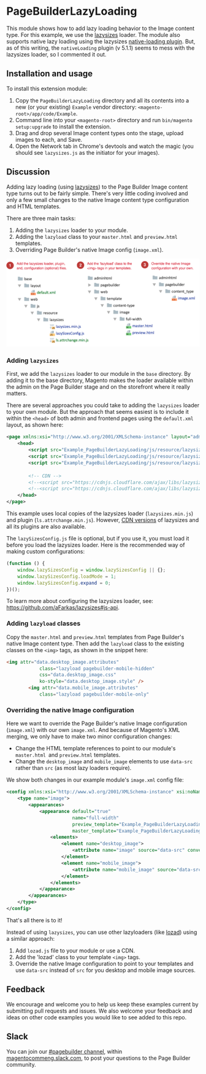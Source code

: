 # PageBuilderLazyLoading

This module shows how to add lazy loading behavior to the Image content type. For this example, we use the [lazysizes](https://github.com/aFarkas/lazysizes) loader. The module also supports native lazy loading using the lazysizes [native-loading plugin](https://github.com/aFarkas/lazysizes/tree/gh-pages/plugins/native-loading). But, as of this writing, the `nativeLoading` plugin (v 5.1.1) seems to mess with the lazysizes loader, so I commented it out.

## Installation and usage

To install this extension module:

1. Copy the `PageBuilderLazyLoading` directory and all its contents into a new (or your existing) `Example` vendor directory: `<magento-root>/app/code/Example`.
2. Command line into your `<magento-root>` directory and run `bin/magento setup:upgrade` to install the extension.
3. Drag and drop several Image content types onto the stage, upload images to each, and Save.
4. Open the Network tab in Chrome's devtools and watch the magic (you should see `lazysizes.js` as the initiator for your images). 

## Discussion

Adding lazy loading (using [lazysizes](https://github.com/aFarkas/lazysizes)) to the Page Builder Image content type turns out to be fairly simple. There's very little coding involved and only a few small changes to the native Image content type configuration and HTML templates. 

There are three main tasks:

1. Adding the `lazysizes` loader to your module.
2. Adding the `lazyload` class to your `master.html` and `preview.html` templates.
3. Overriding Page Builder's native Image config (`image.xml`).

![Add Lazy Loading](adding-lazy-loading.svg "Steps for adding lazy loading functionality")



### Adding `lazysizes`

First, we add the `lazysizes` loader to our module in the `base` directory. By adding it to the base directory, Magento makes the loader available within the admin on the Page Builder stage and on the storefront where it really matters.

There are several approaches you could take to adding the `lazysizes` loader to your own module. But the approach that seems easiest is to include it within the `<head>` of both admin and frontend pages using the `default.xml` layout, as shown here:

```xml
<page xmlns:xsi="http://www.w3.org/2001/XMLSchema-instance" layout="admin-1column" xsi:noNamespaceSchemaLocation="urn:magento:framework:View/Layout/etc/page_configuration.xsd">
    <head>
        <script src="Example_PageBuilderLazyLoading/js/resource/lazysizes/lazySizesConfig.js"></script>
        <script src="Example_PageBuilderLazyLoading/js/resource/lazysizes/lazysizes.min.js"></script>
        <script src="Example_PageBuilderLazyLoading/js/resource/lazysizes/ls.attrchange.min.js"></script>

        <!-- CDN --> 
        <!--<script src="https://cdnjs.cloudflare.com/ajax/libs/lazysizes/5.1.1/lazysizes.min.js" src_type="url"></script>-->
        <!--<script src="https://cdnjs.cloudflare.com/ajax/libs/lazysizes/5.1.1/plugins/attrchange/ls.attrchange.min.js" src_type="url"></script>-->
    </head>
</page>
```

This example uses local copies of the lazysizes loader (`lazysizes.min.js`) and plugin (`ls.attrchange.min.js`). However, [CDN versions](https://cdnjs.com/libraries/lazysizes) of lazysizes and all its plugins are also available.

The `lazySizesConfig.js` file is optional, but if you use it, you must load it before you load the lazysizes loader. Here is the recommended way of making custom configurations:

```js
(function () {
    window.lazySizesConfig = window.lazySizesConfig || {};
    window.lazySizesConfig.loadMode = 1;
    window.lazySizesConfig.expand = 0;
})();
```

To learn more about configuring the lazysizes loader, see: https://github.com/aFarkas/lazysizes#js-api. 


### Adding `lazyload` classes

Copy the `master.html` and `preview.html` templates from Page Builder's native Image content type. Then  add the `lazyload` class to the existing classes on the `<img>` tags, as shown in the snippet here:

```html
<img attr="data.desktop_image.attributes"
            class="lazyload pagebuilder-mobile-hidden"
            css="data.desktop_image.css"
            ko-style="data.desktop_image.style" />
        <img attr="data.mobile_image.attributes"
            class="lazyload pagebuilder-mobile-only"
```

### Overriding the native Image configuration

Here we want to override the Page Builder's native Image configuration (`image.xml`) with our own `image.xml`. And because of Magento's XML merging, we only have to make two minor configuration changes: 

* Change the HTML template references to point to our module's `master.html `and `preview.html` templates. 
* Change the `desktop_image` and `mobile_image` elements to use `data-src` rather than `src` (as most lazy loaders require).

We show both changes in our example module's `image.xml` config file:

```xml
<config xmlns:xsi="http://www.w3.org/2001/XMLSchema-instance" xsi:noNamespaceSchemaLocation="urn:magento:module:Magento_PageBuilder:etc/content_type.xsd">
    <type name="image">
        <appearances>
            <appearance default="true"
                        name="full-width"
                        preview_template="Example_PageBuilderLazyLoading/content-type/image/full-width/preview"
                        master_template="Example_PageBuilderLazyLoading/content-type/image/full-width/master">
                <elements>
                    <element name="desktop_image">
                        <attribute name="image" source="data-src" converter="Magento_PageBuilder/js/converter/attribute/src" preview_converter="Magento_PageBuilder/js/converter/attribute/preview/src"/>
                    </element>
                    <element name="mobile_image">
                        <attribute name="mobile_image" source="data-src" converter="Magento_PageBuilder/js/converter/attribute/src" preview_converter="Magento_PageBuilder/js/converter/attribute/preview/src"/>
                    </element>
                </elements>
            </appearance>
        </appearances>
    </type>
</config>
```

That's all there is to it! 

Instead of using `lazysizes`, you can use other lazyloaders (like [lozad](https://github.com/ApoorvSaxena/lozad.js)) using a similar approach:

1.  Add `lozad.js` file to your module or use a CDN.
2.  Add the 'lozad' class to your template `<img>` tags.
3.  Override the native Image configuration to point to your templates and use `data-src` instead of `src` for you desktop and mobile image sources. 

## Feedback

We encourage and welcome you to help us keep these examples current by submitting pull requests and issues. We also welcome your feedback and ideas on other code examples you would like to see added to this repo. 

## Slack
You can join our [#pagebuilder channel](https://magentocommeng.slack.com/messages/CHB455HPF), within [magentocommeng.slack.com](https://magentocommeng.slack.com/), to post your questions to the Page Builder community.

